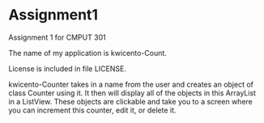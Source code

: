 Assignment1
===========

Assignment 1 for CMPUT 301

The name of my application is kwicento-Count.

License is included in file LICENSE.

kwicento-Counter takes in a name from the user and creates an object of class Counter using it. It then will display all of the objects in this 
ArrayList in a ListView. These objects are clickable and take you to a screen where you can increment this counter, edit it, or delete it.